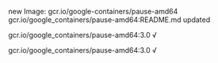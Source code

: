 new Image: gcr.io/google-containers/pause-amd64
gcr.io/google_containers/pause-amd64:README.md updated 

gcr.io/google_containers/pause-amd64:3.0 √

gcr.io/google_containers/pause-amd64:3.0 √

